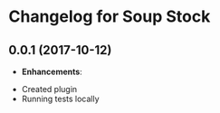 # Changelog for Soup Stock

## 0.0.1 (2017-10-12)

* **Enhancements**:
 - Created plugin
 - Running tests locally